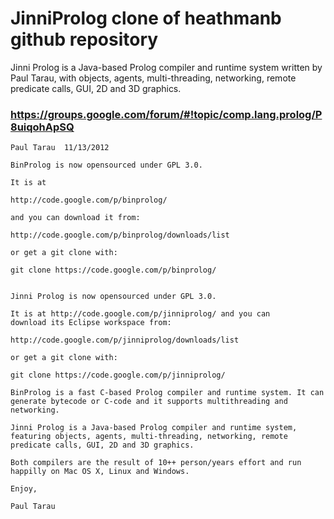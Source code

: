# JinniProlog clone of heathmanb github repository
Jinni Prolog is a Java-based Prolog compiler and runtime system written by Paul Tarau, with objects, agents, multi-threading, networking, remote predicate calls, GUI, 2D and 3D graphics.

### https://groups.google.com/forum/#!topic/comp.lang.prolog/P8uiqohApSQ
```
Paul Tarau	11/13/2012

BinProlog is now opensourced under GPL 3.0. 

It is at 

http://code.google.com/p/binprolog/ 

and you can download it from: 

http://code.google.com/p/binprolog/downloads/list 

or get a git clone with: 

git clone https://code.google.com/p/binprolog/ 


Jinni Prolog is now opensourced under GPL 3.0. 

It is at http://code.google.com/p/jinniprolog/ and you can 
download its Eclipse workspace from: 

http://code.google.com/p/jinniprolog/downloads/list 

or get a git clone with: 

git clone https://code.google.com/p/jinniprolog/ 

BinProlog is a fast C-based Prolog compiler and runtime system. It can generate bytecode or C-code and it supports multithreading and networking. 

Jinni Prolog is a Java-based Prolog compiler and runtime system, featuring objects, agents, multi-threading, networking, remote predicate calls, GUI, 2D and 3D graphics. 

Both compilers are the result of 10++ person/years effort and run happilly on Mac OS X, Linux and Windows. 

Enjoy, 

Paul Tarau 
```
